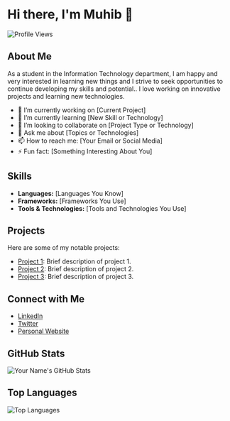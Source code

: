 # Hi there, I'm Muhib 👋

![Profile Views](https://komarev.com/ghpvc/?username=mhbscxx&color=brightgreen)

## About Me

As a student in the Information Technology department, I am happy and very interested in learning new things and I strive to seek opportunities to continue developing my skills and potential.. I love working on innovative projects and learning new technologies.

- 🔭 I’m currently working on [Current Project]
- 🌱 I’m currently learning [New Skill or Technology]
- 👯 I’m looking to collaborate on [Project Type or Technology]
- 💬 Ask me about [Topics or Technologies]
- 📫 How to reach me: [Your Email or Social Media]
- ⚡ Fun fact: [Something Interesting About You]

## Skills

- **Languages:** [Languages You Know]
- **Frameworks:** [Frameworks You Use]
- **Tools & Technologies:** [Tools and Technologies You Use]

## Projects

Here are some of my notable projects:

- [Project 1](link-to-project-1): Brief description of project 1.
- [Project 2](link-to-project-2): Brief description of project 2.
- [Project 3](link-to-project-3): Brief description of project 3.

## Connect with Me

- [LinkedIn](https://www.linkedin.com/in/muchib-science)
- [Twitter](link-to-twitter)
- [Personal Website](link-to-website)

## GitHub Stats

![Your Name's GitHub Stats](https://github-readme-stats.vercel.app/api?username=mhbscxx&show_icons=true&theme=radical)

## Top Languages

![Top Languages](https://github-readme-stats.vercel.app/api/top-langs/?username=mhbscxx&layout=compact&theme=radical)
